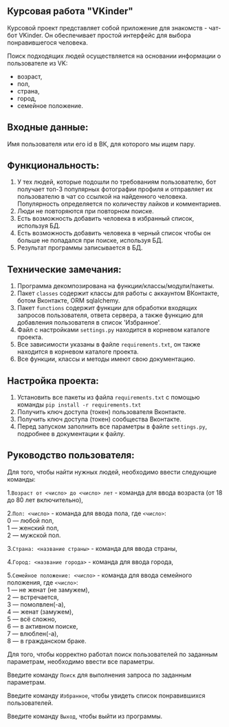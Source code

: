 ## Курсовая работа "VKinder"

Курсовой проект представляет собой приложение для знакомств - чат-бот VKinder. Он обеспечивает простой интерфейс для выбора понравившегося человека.

Поиск подходящих людей осуществляется на основании информации о пользователе из VK:
- возраст,
- пол,
- страна,
- город,
- семейное положение.


## Входные данные:
Имя пользователя или его id в ВК, для которого мы ищем пару.


## Функциональность:
1. У тех людей, которые подошли по требованиям пользователю, бот получает топ-3 популярных фотографии профиля и отправляет их пользователю в чат со ссылкой на найденного человека. Популярность определяется по количеству лайков и комментариев.
2. Люди не повторяются при повторном поиске.
3. Есть возможность добавить человека в избранный список, используя БД.
4. Есть возможность добавить человека в черный список чтобы он больше не попадался при поиске, используя БД.
5. Результат программы записывается в БД.


## Технические замечания:
1. Программа декомпозирована на функции/классы/модули/пакеты.
2. Пакет `classes` содержит классы для работы с аккаунтом ВКонтакте, ботом Вконтакте, ORM sqlalchemy.
3. Пакет `functions` содержит функции для обработки входящих запросов пользователя, ответа сервера, а также функцию для добавления пользователя в список 'Избранное'.
4. Файл с настройками `settings.py` находится в корневом каталоге проекта.
5. Все зависимости указаны в файле `requiremеnts.txt`, он также находится в корневом каталоге проекта.
6. Все функции, классы и методы имеют свою документацию.


## Настройка проекта:
1. Установить все пакеты из файла `requirements.txt` с помощью команды `pip install -r requirements.txt`
2. Получить ключ доступа (токен) пользователя Вконтакте.
3. Получить ключ доступа (токен) сообщества Вконтакте.
4. Перед запуском заполнить все параметры в файле `settings.py`, подробнее в документации к файлу.


## Руководство пользователя:

Для того, чтобы найти нужных людей, необходимо ввести следующие команды:

1.`Возраст от <число> до <число> лет` - команда для ввода возраста (от 18 до 80 лет включительно),

2.`Пол: <число>` - команда для ввода пола, где `<число>`: \
0 — любой пол,\
1 — женский пол, \
2 — мужской пол. 

3.`Страна: <название страны>` - команда для ввода страны,

4.`Город: <название города>` - команда для ввода города,

5.`Семейное положение: <число>` - команда для ввода семейного положения, где `<число>`: \
1 — не женат (не замужем), \
2 — встречается, \
3 — помолвлен(-а), \
4 — женат (замужем), \
5 — всё сложно, \
6 — в активном поиске, \
7 — влюблен(-а), \
8 — в гражданском браке.

Для того, чтобы корректно работал поиск пользователей по заданным параметрам, необходимо ввести все параметры.

Введите команду `Поиск` для выполнения запроса по заданным параметрам.

Введите команду `Избранное`, чтобы увидеть список понравившихся пользователей.

Введите команду `Выход`, чтобы выйти из программы.